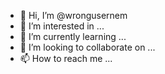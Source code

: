 - 👋 Hi, I’m @wrongusernem
- 👀 I’m interested in ...
- 🌱 I’m currently learning ...
- 💞️ I’m looking to collaborate on ...
- 📫 How to reach me ...

<!---
wrongusernem/wrongusernem is a ✨ special ✨ repository because its `README.md` (this file) appears on your GitHub profile.
You can click the Preview link to take a look at your changes.
--->
